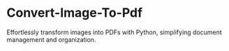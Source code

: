 # Convert-Image-To-Pdf
Effortlessly transform images into PDFs with Python, simplifying document management and organization.
